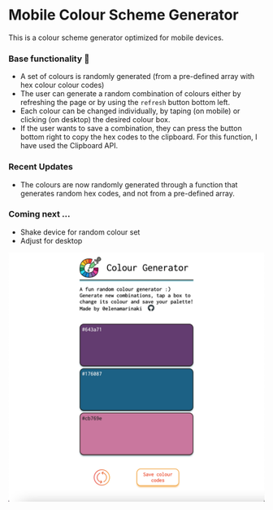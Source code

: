# Mobile Colour Scheme Generator

This is a colour scheme generator optimized for mobile devices.

### Base functionality 🎨

- A set of colours is randomly generated (from a pre-defined array with hex colour colour codes)
- The user can generate a random combination of colours either by refreshing the page or by using the `refresh` button bottom left.
- Each colour can be changed individually, by taping (on mobile) or clicking (on desktop) the desired colour box.
- If the user wants to save a combination, they can press the button bottom right to copy the hex codes to the clipboard. For this function, I have used the Clipboard API.

### Recent Updates

- The colours are now randomly generated through a function that generates random hex codes, and not from a pre-defined array.

### Coming next ...

- Shake device for random colour set
- Adjust for desktop

![Img1](screen_6.png)
